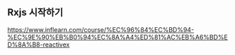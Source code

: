 ## Rxjs 시작하기

https://www.inflearn.com/course/%EC%96%84%EC%BD%94-%EC%9E%90%EB%B0%94%EC%8A%A4%ED%81%AC%EB%A6%BD%ED%8A%B8-reactivex

